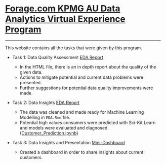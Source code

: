 # [Forage.com KPMG AU Data Analytics Virtual Experience Program](https://www.theforage.com/virtual-internships/theme/m7W4GMqeT3bh9Nb2c/KPMG-Data-Analytics-Virtual-Internship)

-----------------------------

This website contains all the tasks that were given by this program. 

* Task 1: Data Quality Assessment <a href="Task_1/EDA.html"> EDA Report </a>
	
	* In the HTML file, there is an in depth report about the quality of the given data. 
	* Actions to mitigate potential and current data problems were presented.
	* Further suggestions for potential data quality improvements were made.

* Task 2: Data Insights <a href="Task_2/EDA.html"> EDA Report </a>

	* The data was cleaned and made ready for Machine Learning Modelling in `EDA.Rmd` file.
	* Potential high values consumers were predicted with Sci-Kit Learn and models were evaluated and diagnosed.([Customer_Prediction.ipynb](https://github.com/Okancan-Balci/KPMG_AU_Data_Analytics/blob/master/Task_2/Customer_Prediction.ipynb))

* Task 3: Data Insights and Presentation <a href="Task_3/Dashboard.html"> Mini-Dashboard </a>

	* Created a dashboard in order to share insights about current customers.
	
	

